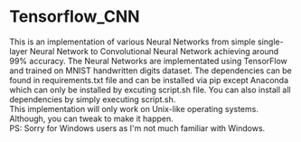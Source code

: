 # Tensorflow_CNN
This is an implementation of various Neural Networks from simple single-layer Neural Network to Convolutional Neural Network achieving around 99% accuracy. The Neural Networks are implementated using TensorFlow and trained on MNIST handwritten digits dataset. The dependencies can be found in requirements.txt file and can be installed via pip except Anaconda which can only be installed by excuting script.sh file.
You can also install all dependencies by simply executing script.sh.  
This implementation will only work on Unix-like operating systems. Although, you can tweak to make it happen.  
PS: Sorry for Windows users as I'm not much familiar with Windows.
